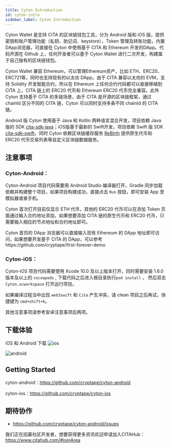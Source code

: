 ```yaml
---
title: Cyton Introduction
id: cyton-intro
sidebar_label: Cyton Introduction
---
```

Cyton Wallet 是支持 CITA 的区块链钱包工具，分为 Android 版和 iOS 版，提供密钥和账户管理功能（私钥、助记词、keystore），Token 管理及转账功能，内置 DApp浏览器，可直接在 Cyton 中使用基于 CITA 和 Ethereum 开发的DApp。代码开源在 Github 上，任何开发者可以基于 Cyton Wallet 进行二次开发，构建属于自己独有的区块链钱包。

Cyton Wallet 兼容 Ethereum，可以管理Ethereum资产，比如 ETH、ERC20、ERC721等，同时也支持现有的以太坊 DApp。由于 CITA 兼容以太坊的 EVM，支持 Solidity 开发智能合约，所以在 Ethereum 上任何合约代码都可以直接移植到 CITA 上，CITA 链上的 ERC20 代币和 Ethereum ERC20 代币完全兼容。此外 Cyton 支持基于 CITA 的多链场景，由于 CITA 是开源的区块链框架，通过 chainId 区分不同的 CITA 链，Cyton 可以同时支持多条不同 chainId 的 CITA 链。

Android 版 Cyton 使用基于 Java 和 Kotlin 两种语言混合开发，项目依赖 Java 版的 SDK [cita-sdk-java](https://github.com/cryptape/cita-sdk-java)；iOS版基于最新的 Swift开发，项目依赖 Swift 版 SDK [cita-sdk-swift](https://github.com/cryptape/cita-sdk-swift)，同时 Cyton 依赖区块链缓存服务 [ReBirth](https://github.com/cryptape/re-birth) 提供原生代币和 ERC20 代币交易列表等自定义区块链数据服务。

## 注意事项

### Cyton-Android：

Cyton-Android 项目代码需要用 Android Studio 编译器打开，Gradle 同步加载依赖并构建整个项目，如果项目构建成功，直接点击 `Run` 按钮，即可安装 App 至模拟器或者手机。

Cyton 首次打开目前仅显示 ETH 代币，其他的 ERC20 代币可以在添加 Token 页面通过输入合约地址添加，如果想要添加 CITA 链的原生代币和 ERC20 代币，只需要输入相应的节点地址和合约地址即可。

Cyton 首页的 DApp 浏览器可以直接输入现有 Ethereum 的 DApp 地址即可访问，如果想要开发基于 CITA 的 DApp，可以参考https://github.com/cryptape/first-forever-demo

### Cyton-iOS：

Cyton-iOS 项目代码需要使用 Xcode 10.0 及以上版本打开，同时需要安装 1.6.0 版本及以上的 `cocoapods` , 下载代码之后进入根目录执行`pod install` ， 然后双击 `Cyton.xcworkspace` 打开运行项目。

如果编译过程当中出现 `web3swift` 和 `Cita` 产生冲突，请 clean 项目之后再试，快捷键为 `cmd+shift+k`。

其他注意事项请参考安卓注意事项后两项。

## 下载体验

iOS 和 Android 下载 ![ios](assets/toolchain-assets/ios.png)

![android](assets/toolchain-assets/android.png)

## Getting Started

cyton-android：https://github.com/cryptape/cyton-android

cyton-ios：https://github.com/cryptape/cyton-ios

## 期待协作

* https://github.com/cryptape/cyton-android/issues

我们正在招募社区开发者，想要获得更多资讯欢迎申请加入CITAHub：https://www.citahub.com/#joinArea